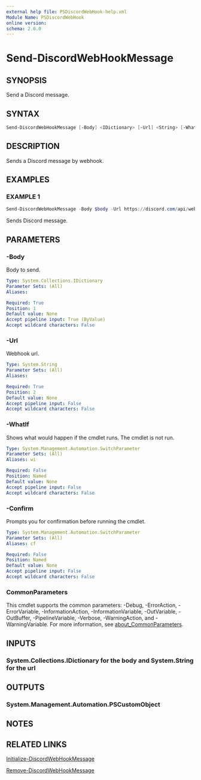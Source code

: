 ```yaml
---
external help file: PSDiscordWebHook-help.xml
Module Name: PSDiscordWebHook
online version:
schema: 2.0.0
---
```


# Send-DiscordWebHookMessage

## SYNOPSIS

Send a Discord message.

## SYNTAX

```powershell
Send-DiscordWebHookMessage [-Body] <IDictionary> [-Url] <String> [-WhatIf] [-Confirm] [<CommonParameters>]
```

## DESCRIPTION

Sends a Discord message by webhook.

## EXAMPLES

### EXAMPLE 1

```powershell
Send-DiscordWebHookMessage -Body $body -Url https://discord.com/api/webhooks/0987654321098765432/dFg_5g54KgjP42ger-KL7-rGJk45jpSDvm1WDCXBnKdzHAerBCidpvKWFNDS721KfALV
```

Sends Discord message.

## PARAMETERS

### -Body

Body to send.

```yaml
Type: System.Collections.IDictionary
Parameter Sets: (All)
Aliases:

Required: True
Position: 1
Default value: None
Accept pipeline input: True (ByValue)
Accept wildcard characters: False
```

### -Url

Webhook url.

```yaml
Type: System.String
Parameter Sets: (All)
Aliases:

Required: True
Position: 2
Default value: None
Accept pipeline input: False
Accept wildcard characters: False
```

### -WhatIf

Shows what would happen if the cmdlet runs.
The cmdlet is not run.

```yaml
Type: System.Management.Automation.SwitchParameter
Parameter Sets: (All)
Aliases: wi

Required: False
Position: Named
Default value: None
Accept pipeline input: False
Accept wildcard characters: False
```

### -Confirm

Prompts you for confirmation before running the cmdlet.

```yaml
Type: System.Management.Automation.SwitchParameter
Parameter Sets: (All)
Aliases: cf

Required: False
Position: Named
Default value: None
Accept pipeline input: False
Accept wildcard characters: False
```

### CommonParameters

This cmdlet supports the common parameters: -Debug, -ErrorAction, -ErrorVariable, -InformationAction, -InformationVariable, -OutVariable, -OutBuffer, -PipelineVariable, -Verbose, -WarningAction, and -WarningVariable. For more information, see [about_CommonParameters](http://go.microsoft.com/fwlink/?LinkID=113216).

## INPUTS

### System.Collections.IDictionary for the body and System.String for the url

## OUTPUTS

### System.Management.Automation.PSCustomObject

## NOTES

## RELATED LINKS

[Initialize-DiscordWebHookMessage](Initialize-DiscordWebHookMessage.md)

[Remove-DiscordWebHookMessage](Remove-DiscordWebHookMessage.md)
